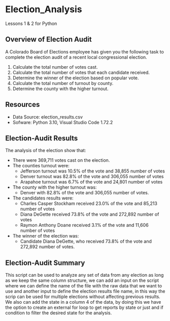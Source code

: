 # Election_Analysis
Lessons 1 &amp; 2 for Python

## Overview of Election Audit
A Colorado Board of Elections employee has given you the following task to complete the election audit of a recent local congressional election.

1. Calculate the total number of votes cast.
2. Calculate the total number of votes that each candidate received.
3. Determine the winner of the election based on popular vote.
4. Calculate the total number of turnout by county.
5. Determine the county with the higher turnout.

## Resources
- Data Source: election_results.csv
- Sofware: Python 3.10, Visual Studio Code 1.72.2

## Election-Audit Results
The analysis of the election show that:
- There were 369,711 votes cast on the election.
- The counties turnout were:
    - Jefferson turnout was 10.5% of the vote and 38,855 number of votes
    - Denver turnout was 82.8% of the vote and 306,055 number of votes
    - Arapahoe turnout was 6.7% of the vote and 24,801 number of votes
- The county with the higher turnout was:
    - Denver with 82.8% of the vote and 306,055 number of votes.
- The candidates results were:
    - Charles Casper Stockham received 23.0% of the vote and 85,213 number of votes
    - Diana DeGette received 73.8% of the vote and 272,892 number of votes
    - Raymon Anthony Doane received 3.1% of the vote and 11,606 number of votes
- The winner of the election was:
    - Candidate Diana DeGette, who received 73.8% of the vote and 272,892 number of votes.
    
## Election-Audit Summary
This script can be used to analyze any set of data from any election as long as we keep the same column structure, we can add an input on the script where we can define the name of the file with the raw data that we want to use and another input to define the election results file name, in this way the scrip can be used for multiple elections without affecting previous results. We also can add the state in a column 4 of the data, by doing this we have the option to create an external for loop to get reports by state or just and if condition to filter the desired state for the analysis.
